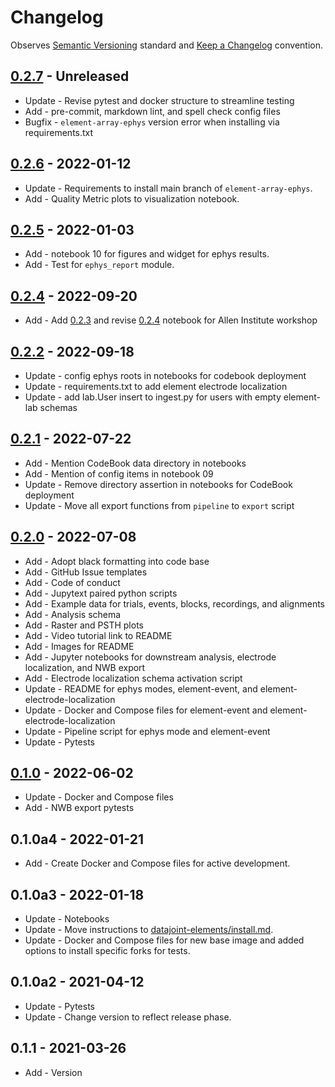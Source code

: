 # Changelog

Observes [Semantic Versioning](https://semver.org/spec/v2.0.0.html) standard and
[Keep a Changelog](https://keepachangelog.com/en/1.0.0/) convention.

## [0.2.7] - Unreleased

+ Update - Revise pytest and docker structure to streamline testing
+ Add - pre-commit, markdown lint, and spell check config files
+ Bugfix - `element-array-ephys` version error when installing via requirements.txt

## [0.2.6] - 2022-01-12

+ Update - Requirements to install main branch of `element-array-ephys`.
+ Add - Quality Metric plots to visualization notebook.

## [0.2.5] - 2022-01-03

+ Add - notebook 10 for figures and widget for ephys results.
+ Add - Test for `ephys_report` module.

## [0.2.4] - 2022-09-20

+ Add - Add [0.2.3] and revise [0.2.4] notebook for Allen Institute workshop

## [0.2.2] - 2022-09-18

+ Update - config ephys roots in notebooks for codebook deployment
+ Update - requirements.txt to add element electrode localization
+ Update - add lab.User insert to ingest.py for users with empty element-lab schemas

## [0.2.1] - 2022-07-22

+ Add - Mention CodeBook data directory in notebooks
+ Add - Mention of config items in notebook 09
+ Update - Remove directory assertion in notebooks for CodeBook deployment
+ Update - Move all export functions from `pipeline` to `export` script

## [0.2.0] - 2022-07-08

+ Add - Adopt black formatting into code base
+ Add - GitHub Issue templates
+ Add - Code of conduct
+ Add - Jupytext paired python scripts
+ Add - Example data for trials, events, blocks, recordings, and alignments
+ Add - Analysis schema
+ Add - Raster and PSTH plots
+ Add - Video tutorial link to README
+ Add - Images for README
+ Add - Jupyter notebooks for downstream analysis, electrode localization, and NWB export
+ Add - Electrode localization schema activation script
+ Update - README for ephys modes, element-event, and element-electrode-localization
+ Update - Docker and Compose files for element-event and element-electrode-localization
+ Update - Pipeline script for ephys mode and element-event
+ Update - Pytests

## [0.1.0] - 2022-06-02

+ Update - Docker and Compose files
+ Add - NWB export pytests

## 0.1.0a4 - 2022-01-21

+ Add - Create Docker and Compose files for active development.

## 0.1.0a3 - 2022-01-18

+ Update - Notebooks
+ Update - Move instructions to
  [datajoint-elements/install.md](https://github.com/datajoint/datajoint-elements/blob/main/install.md).
+ Update - Docker and Compose files for new base image and added options to install
  specific forks for tests.

## 0.1.0a2 - 2021-04-12

+ Update - Pytests
+ Update - Change version to reflect release phase.

## 0.1.1 - 2021-03-26

+ Add - Version

[0.2.7]: https://github.com/datajoint/workflow-array-ephys/releases/tag/0.2.7
[0.2.6]: https://github.com/datajoint/workflow-array-ephys/releases/tag/0.2.6
[0.2.5]: https://github.com/datajoint/workflow-array-ephys/releases/tag/0.2.5
[0.2.4]: https://github.com/datajoint/workflow-array-ephys/releases/tag/0.2.4
[0.2.3]: https://github.com/datajoint/workflow-array-ephys/releases/tag/0.2.3
[0.2.2]: https://github.com/datajoint/workflow-array-ephys/releases/tag/0.2.2
[0.2.1]: https://github.com/datajoint/workflow-array-ephys/releases/tag/0.2.1
[0.2.0]: https://github.com/datajoint/workflow-array-ephys/releases/tag/0.2.0
[0.1.0]: https://github.com/datajoint/workflow-array-ephys/releases/tag/0.1.0
